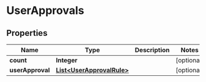 
# UserApprovals

## Properties
Name | Type | Description | Notes
------------ | ------------- | ------------- | -------------
**count** | **Integer** |  |  [optional]
**userApproval** | [**List&lt;UserApprovalRule&gt;**](UserApprovalRule.md) |  |  [optional]



